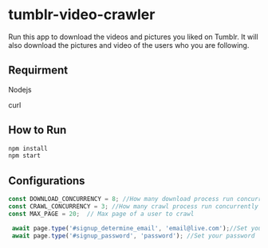 # tumblr-video-crawler
Run this app to download the videos and pictures you liked on Tumblr.
It will also download the pictures and video of the users who you are following.

## Requirment

Nodejs 

curl
## How to Run
```bash
npm install
npm start
```

## Configurations

```javascript
const DOWNLOAD_CONCURRENCY = 8; //How many download process run concurrently
const CRAWL_CONCURRENCY = 3; //How many crawl process run concurrently
const MAX_PAGE = 20;  // Max page of a user to crawl

 await page.type('#signup_determine_email', 'email@live.com');//Set your account
 await page.type('#signup_password', 'password'); //Set your password
```